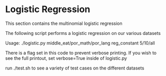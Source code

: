 # Logistic Regression
This section contains the multinomial logistic regression

The following script performs a logistic regression on our various datasets

Usage: ./logistic.py middle_eat/por_math/por_lang reg_constant 5/10/all



There is a flag set in this code to prevent verbose printing.
If you wish to see the full printout, set verbose=True inside of logistic.py

run ./test.sh to see a variety of test cases on the different datasets
